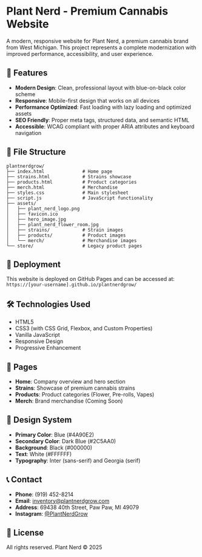 # Plant Nerd - Premium Cannabis Website

A modern, responsive website for Plant Nerd, a premium cannabis brand from West Michigan. This project represents a complete modernization with improved performance, accessibility, and user experience.

## 🌿 Features

- **Modern Design**: Clean, professional layout with blue-on-black color scheme
- **Responsive**: Mobile-first design that works on all devices
- **Performance Optimized**: Fast loading with lazy loading and optimized assets
- **SEO Friendly**: Proper meta tags, structured data, and semantic HTML
- **Accessible**: WCAG compliant with proper ARIA attributes and keyboard navigation

## 📁 File Structure

```
plantnerdgrow/
├── index.html              # Home page
├── strains.html            # Strains showcase
├── products.html           # Product categories
├── merch.html              # Merchandise
├── styles.css              # Main stylesheet
├── script.js               # JavaScript functionality
├── assets/
│   ├── plant_nerd_logo.png
│   ├── favicon.ico
│   ├── hero_image.jpg
│   ├── plant_nerd_flower_room.jpg
│   ├── strains/            # Strain images
│   ├── products/           # Product images
│   └── merch/              # Merchandise images
└── store/                  # Legacy product pages
```

## 🚀 Deployment

This website is deployed on GitHub Pages and can be accessed at: `https://[your-username].github.io/plantnerdgrow/`

## 🛠️ Technologies Used

- HTML5
- CSS3 (with CSS Grid, Flexbox, and Custom Properties)
- Vanilla JavaScript
- Responsive Design
- Progressive Enhancement

## 📱 Pages

- **Home**: Company overview and hero section
- **Strains**: Showcase of premium cannabis strains
- **Products**: Product categories (Flower, Pre-rolls, Vapes)
- **Merch**: Brand merchandise (Coming Soon)

## 🎨 Design System

- **Primary Color**: Blue (#4A90E2)
- **Secondary Color**: Dark Blue (#2C5AA0)
- **Background**: Black (#000000)
- **Text**: White (#FFFFFF)
- **Typography**: Inter (sans-serif) and Georgia (serif)

## 📞 Contact

- **Phone**: (919) 452-8214
- **Email**: inventory@plantnerdgrow.com
- **Address**: 69438 40th Street, Paw Paw, MI 49079
- **Instagram**: [@PlantNerdGrow](https://www.instagram.com/PlantNerdGrow/)

## 📄 License

All rights reserved. Plant Nerd © 2025 